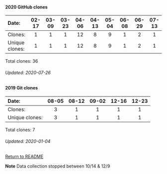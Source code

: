 #### 2020 GitHub clones
Date:             |       02-17   |       03-09   |       03-23   |       04-06  |   04-13  |  05-04  |  06-08  |  06-29  |  07-13
|:---             |:---:   |:---:  |:---:  |:---:  |:---:  |:---:  |:---:  |:---:  |:---:
Clones:           |       1       |       1       |       1       |       12     |   8      |  9      |  1      |  2      |  1
Unique            clones:  |       1       |       1       |       1       |      12  |      8  |      9  |      1  |      2  |      1

Total clones: 36
###### Updated: 2020-07-26

#### 2019 Git clones
Date:    |        08-05   |       08-12   |       09-02  |  12-16  |  12-23
|:---    |:---:   |:---:  |:---:  |:---:  |:---:
Clones:  |        3       |       1       |       1      |  1      |  1
Unique   clones:  |       3       |       1       |      1  |      1  |      1

Total clones: 7
###### Updated: 2020-01-04

[Return to README](https://github.com/BradleyA/github-project1.repository#github-project1.repository)

**Note**  Data collection stopped between 10/14 & 12/9
